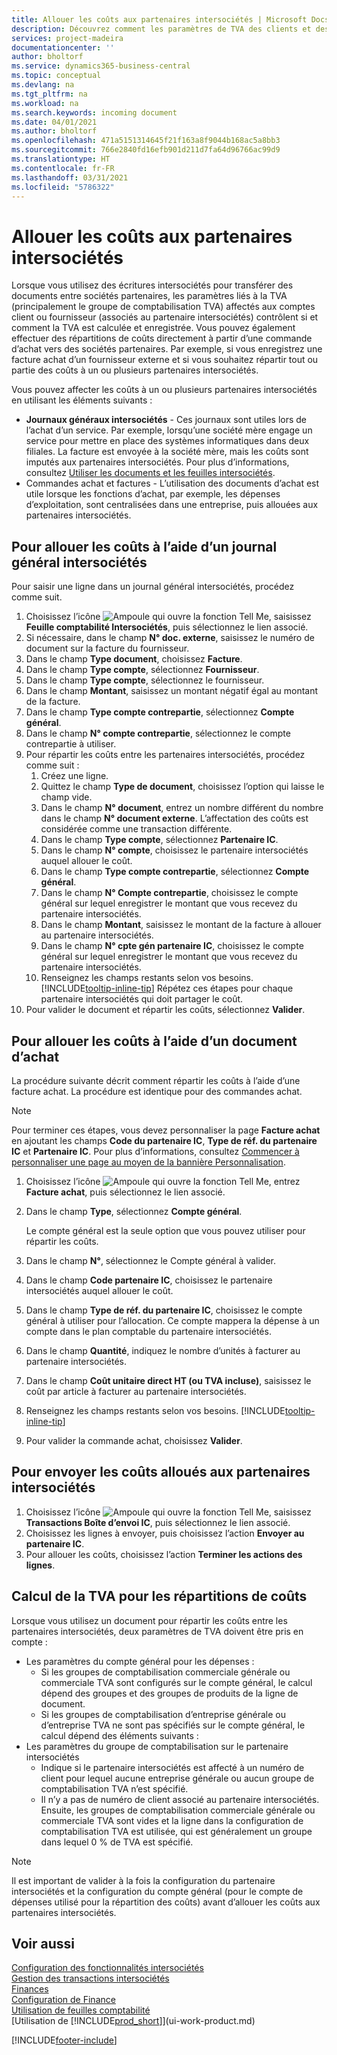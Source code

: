 ```yaml
---
title: Allouer les coûts aux partenaires intersociétés | Microsoft Docs
description: Découvrez comment les paramètres de TVA des clients et des fournisseurs contrôlent si et comment la TVA est calculée.
services: project-madeira
documentationcenter: ''
author: bholtorf
ms.service: dynamics365-business-central
ms.topic: conceptual
ms.devlang: na
ms.tgt_pltfrm: na
ms.workload: na
ms.search.keywords: incoming document
ms.date: 04/01/2021
ms.author: bholtorf
ms.openlocfilehash: 471a5151314645f21f163a8f9044b168ac5a8bb3
ms.sourcegitcommit: 766e2840fd16efb901d211d7fa64d96766ac99d9
ms.translationtype: HT
ms.contentlocale: fr-FR
ms.lasthandoff: 03/31/2021
ms.locfileid: "5786322"
---
```

# <a name="allocate-costs-to-intercompany-partners"></a>Allouer les coûts aux partenaires intersociétés
Lorsque vous utilisez des écritures intersociétés pour transférer des documents entre sociétés partenaires, les paramètres liés à la TVA (principalement le groupe de comptabilisation TVA) affectés aux comptes client ou fournisseur (associés au partenaire intersociétés) contrôlent si et comment la TVA est calculée et enregistrée. Vous pouvez également effectuer des répartitions de coûts directement à partir d’une commande d’achat vers des sociétés partenaires. Par exemple, si vous enregistrez une facture achat d’un fournisseur externe et si vous souhaitez répartir tout ou partie des coûts à un ou plusieurs partenaires intersociétés.

Vous pouvez affecter les coûts à un ou plusieurs partenaires intersociétés en utilisant les éléments suivants :

* **Journaux généraux intersociétés** - Ces journaux sont utiles lors de l’achat d’un service. Par exemple, lorsqu’une société mère engage un service pour mettre en place des systèmes informatiques dans deux filiales. La facture est envoyée à la société mère, mais les coûts sont imputés aux partenaires intersociétés. Pour plus d’informations, consultez [Utiliser les documents et les feuilles intersociétés](intercompany-how-work-documents-journals.md).
* Commandes achat et factures - L’utilisation des documents d’achat est utile lorsque les fonctions d’achat, par exemple, les dépenses d’exploitation, sont centralisées dans une entreprise, puis allouées aux partenaires intersociétés.

## <a name="to-allocate-costs-using-an-intercompany-general-journal"></a>Pour allouer les coûts à l’aide d’un journal général intersociétés
Pour saisir une ligne dans un journal général intersociétés, procédez comme suit. 

1. Choisissez l’icône ![Ampoule qui ouvre la fonction Tell Me](media/ui-search/search_small.png "Dites-moi ce que vous voulez faire"), saisissez **Feuille comptabilité Intersociétés**, puis sélectionnez le lien associé.
2. Si nécessaire, dans le champ **N° doc. externe**, saisissez le numéro de document sur la facture du fournisseur.
3. Dans le champ **Type document**, choisissez **Facture**.
4. Dans le champ **Type compte**, sélectionnez **Fournisseur**.
5. Dans le champ **Type compte**, sélectionnez le fournisseur.
6. Dans le champ **Montant**, saisissez un montant négatif égal au montant de la facture.
7. Dans le champ **Type compte contrepartie**, sélectionnez **Compte général**.
8. Dans le champ **N° compte contrepartie**, sélectionnez le compte contrepartie à utiliser.
9. Pour répartir les coûts entre les partenaires intersociétés, procédez comme suit :
   1. Créez une ligne.
   2. Quittez le champ **Type de document**, choisissez l’option qui laisse le champ vide.
   3. Dans le champ **N° document**, entrez un nombre différent du nombre dans le champ **N° document externe**. L’affectation des coûts est considérée comme une transaction différente.
   4. Dans le champ **Type compte**, sélectionnez **Partenaire IC**.
   5. Dans le champ **N° compte**, choisissez le partenaire intersociétés auquel allouer le coût.
   6. Dans le champ **Type compte contrepartie**, sélectionnez **Compte général**.
   7. Dans le champ **N° Compte contrepartie**, choisissez le compte général sur lequel enregistrer le montant que vous recevez du partenaire intersociétés.
   1. Dans le champ **Montant**, saisissez le montant de la facture à allouer au partenaire intersociétés.
   1. Dans le champ **N° cpte gén partenaire IC**, choisissez le compte général sur lequel enregistrer le montant que vous recevez du partenaire intersociétés. 
   1. Renseignez les champs restants selon vos besoins. [!INCLUDE[tooltip-inline-tip](includes/tooltip-inline-tip_md.md)] Répétez ces étapes pour chaque partenaire intersociétés qui doit partager le coût.
1. Pour valider le document et répartir les coûts, sélectionnez **Valider**.  

## <a name="to-allocate-costs-using-a-purchase-document"></a>Pour allouer les coûts à l’aide d’un document d’achat
La procédure suivante décrit comment répartir les coûts à l’aide d’une facture achat. La procédure est identique pour des commandes achat.

> [!NOTE]
> Pour terminer ces étapes, vous devez personnaliser la page **Facture achat** en ajoutant les champs **Code du partenaire IC**, **Type de réf. du partenaire IC** et **Partenaire IC**. Pour plus d’informations, consultez [Commencer à personnaliser une page au moyen de la bannière Personnalisation](ui-personalization-user.md#to-start-personalizing-a-page-through-the-personalizing-banner).

1. Choisissez l’icône ![Ampoule qui ouvre la fonction Tell Me](media/ui-search/search_small.png "Dites-moi ce que vous voulez faire"), entrez **Facture achat**, puis sélectionnez le lien associé.
2. Dans le champ **Type**, sélectionnez **Compte général**.
   
   Le compte général est la seule option que vous pouvez utiliser pour répartir les coûts.  
1. Dans le champ **N°**, sélectionnez le Compte général à valider.
1. Dans le champ **Code partenaire IC**, choisissez le partenaire intersociétés auquel allouer le coût.
1. Dans le champ **Type de réf. du partenaire IC**, choisissez le compte général à utiliser pour l’allocation. Ce compte mappera la dépense à un compte dans le plan comptable du partenaire intersociétés.
1. Dans le champ **Quantité**, indiquez le nombre d’unités à facturer au partenaire intersociétés.
1. Dans le champ **Coût unitaire direct HT (ou TVA incluse)**, saisissez le coût par article à facturer au partenaire intersociétés.
1. Renseignez les champs restants selon vos besoins. [!INCLUDE[tooltip-inline-tip](includes/tooltip-inline-tip_md.md)] 
1. Pour valider la commande achat, choisissez **Valider**.

## <a name="to-send-the-allocated-costs-to-intercompany-partners"></a>Pour envoyer les coûts alloués aux partenaires intersociétés
1. Choisissez l’icône ![Ampoule qui ouvre la fonction Tell Me](media/ui-search/search_small.png "Dites-moi ce que vous voulez faire"), saisissez **Transactions Boîte d’envoi IC**, puis sélectionnez le lien associé.
2. Choisissez les lignes à envoyer, puis choisissez l’action **Envoyer au partenaire IC**. 
3. Pour allouer les coûts, choisissez l’action **Terminer les actions des lignes**.

## <a name="calculating-vat-for-cost-distributions"></a>Calcul de la TVA pour les répartitions de coûts
Lorsque vous utilisez un document pour répartir les coûts entre les partenaires intersociétés, deux paramètres de TVA doivent être pris en compte : 
* Les paramètres du compte général pour les dépenses :
   * Si les groupes de comptabilisation commerciale générale ou commerciale TVA sont configurés sur le compte général, le calcul dépend des groupes et des groupes de produits de la ligne de document.
   * Si les groupes de comptabilisation d’entreprise générale ou d’entreprise TVA ne sont pas spécifiés sur le compte général, le calcul dépend des éléments suivants :
* Les paramètres du groupe de comptabilisation sur le partenaire intersociétés
   * Indique si le partenaire intersociétés est affecté à un numéro de client pour lequel aucune entreprise générale ou aucun groupe de comptabilisation TVA n’est spécifié.
   * Il n’y a pas de numéro de client associé au partenaire intersociétés. Ensuite, les groupes de comptabilisation commerciale générale ou commerciale TVA sont vides et la ligne dans la configuration de comptabilisation TVA est utilisée, qui est généralement un groupe dans lequel 0 % de TVA est spécifié.

> [!NOTE]
> Il est important de valider à la fois la configuration du partenaire intersociétés et la configuration du compte général (pour le compte de dépenses utilisé pour la répartition des coûts) avant d’allouer les coûts aux partenaires intersociétés.

## <a name="see-also"></a>Voir aussi
[Configuration des fonctionnalités intersociétés](intercompany-how-setup.md)  
[Gestion des transactions intersociétés](intercompany-manage.md)  
[Finances](finance.md)  
[Configuration de Finance](finance-setup-finance.md)  
[Utilisation de feuilles comptabilité](ui-work-general-journals.md)  
[Utilisation de [!INCLUDE[prod_short](includes/prod_short.md)]](ui-work-product.md)

[!INCLUDE[footer-include](includes/footer-banner.md)]
